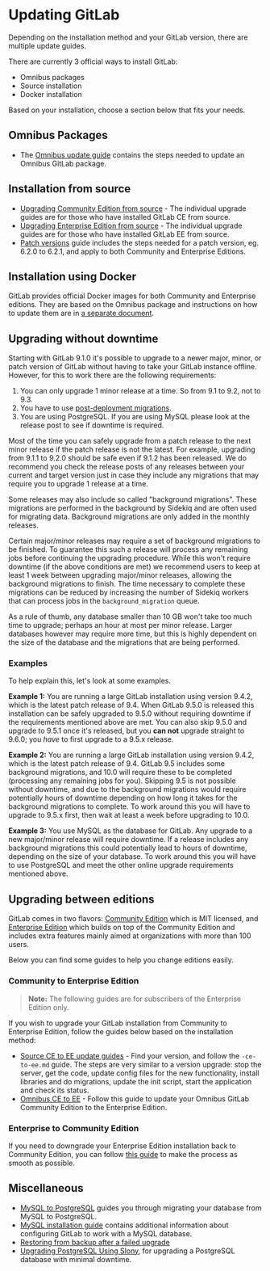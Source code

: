 # Updating GitLab

Depending on the installation method and your GitLab version, there are multiple
update guides.

There are currently 3 official ways to install GitLab:

- Omnibus packages
- Source installation
- Docker installation

Based on your installation, choose a section below that fits your needs.

## Omnibus Packages

- The [Omnibus update guide](http://docs.gitlab.com/omnibus/update/README.html)
  contains the steps needed to update an Omnibus GitLab package.

## Installation from source

- [Upgrading Community Edition from source][source-ce] - The individual
  upgrade guides are for those who have installed GitLab CE from source.
- [Upgrading Enterprise Edition from source][source-ee] - The individual
  upgrade guides are for those who have installed GitLab EE from source.
- [Patch versions](patch_versions.md) guide includes the steps needed for a
  patch version, eg. 6.2.0 to 6.2.1, and apply to both Community and Enterprise
  Editions.

## Installation using Docker

GitLab provides official Docker images for both Community and Enterprise
editions. They are based on the Omnibus package and instructions on how to
update them are in [a separate document][omnidocker].

## Upgrading without downtime

Starting with GitLab 9.1.0 it's possible to upgrade to a newer major, minor, or
patch version of GitLab without having to take your GitLab instance offline.
However, for this to work there are the following requirements:

1. You can only upgrade 1 minor release at a time. So from 9.1 to 9.2, not to
   9.3.
2. You have to use [post-deployment
   migrations](../development/post_deployment_migrations.md).
3. You are using PostgreSQL. If you are using MySQL please look at the release
   post to see if downtime is required.

Most of the time you can safely upgrade from a patch release to the next minor
release if the patch release is not the latest. For example, upgrading from
9.1.1 to 9.2.0 should be safe even if 9.1.2 has been released. We do recommend
you check the release posts of any releases between your current and target
version just in case they include any migrations that may require you to upgrade
1 release at a time.

Some releases may also include so called "background migrations". These
migrations are performed in the background by Sidekiq and are often used for
migrating data. Background migrations are only added in the monthly releases.

Certain major/minor releases may require a set of background migrations to be
finished. To guarantee this such a release will process any remaining jobs
before continuing the upgrading procedure. While this won't require downtime
(if the above conditions are met) we recommend users to keep at least 1 week
between upgrading major/minor releases, allowing the background migrations to
finish. The time necessary to complete these migrations can be reduced by
increasing the number of Sidekiq workers that can process jobs in the
`background_migration` queue.

As a rule of thumb, any database smaller than 10 GB won't take too much time to
upgrade; perhaps an hour at most per minor release. Larger databases however may
require more time, but this is highly dependent on the size of the database and
the migrations that are being performed.

### Examples

To help explain this, let's look at some examples.

**Example 1:** You are running a large GitLab installation using version 9.4.2,
which is the latest patch release of 9.4. When GitLab 9.5.0 is released this
installation can be safely upgraded to 9.5.0 without requiring downtime if the
requirements mentioned above are met. You can also skip 9.5.0 and upgrade to
9.5.1 once it's released, but you **can not** upgrade straight to 9.6.0; you
_have_ to first upgrade to a 9.5.x release.

**Example 2:** You are running a large GitLab installation using version 9.4.2,
which is the latest patch release of 9.4. GitLab 9.5 includes some background
migrations, and 10.0 will require these to be completed (processing any
remaining jobs for you). Skipping 9.5 is not possible without downtime, and due
to the background migrations would require potentially hours of downtime
depending on how long it takes for the background migrations to complete. To
work around this you will have to upgrade to 9.5.x first, then wait at least a
week before upgrading to 10.0.

**Example 3:** You use MySQL as the database for GitLab. Any upgrade to a new
major/minor release will require downtime. If a release includes any background
migrations this could potentially lead to hours of downtime, depending on the
size of your database. To work around this you will have to use PostgreSQL and
meet the other online upgrade requirements mentioned above.

## Upgrading between editions

GitLab comes in two flavors: [Community Edition][ce] which is MIT licensed,
and [Enterprise Edition][ee] which builds on top of the Community Edition and
includes extra features mainly aimed at organizations with more than 100 users.

Below you can find some guides to help you change editions easily.

### Community to Enterprise Edition

>**Note:**
The following guides are for subscribers of the Enterprise Edition only.

If you wish to upgrade your GitLab installation from Community to Enterprise
Edition, follow the guides below based on the installation method:

- [Source CE to EE update guides][source-ee] - Find your version, and follow the
  `-ce-to-ee.md` guide. The steps are very similar to a version upgrade: stop
  the server, get the code, update config files for the new functionality,
  install libraries and do migrations, update the init script, start the
  application and check its status.
- [Omnibus CE to EE][omni-ce-ee] - Follow this guide to update your Omnibus
  GitLab Community Edition to the Enterprise Edition.

### Enterprise to Community Edition

If you need to downgrade your Enterprise Edition installation back to Community
Edition, you can follow [this guide][ee-ce] to make the process as smooth as
possible.

## Miscellaneous

- [MySQL to PostgreSQL](mysql_to_postgresql.md) guides you through migrating
  your database from MySQL to PostgreSQL.
- [MySQL installation guide](../install/database_mysql.md) contains additional
  information about configuring GitLab to work with a MySQL database.
- [Restoring from backup after a failed upgrade](restore_after_failure.md)
- [Upgrading PostgreSQL Using Slony](upgrading_postgresql_using_slony.md), for
  upgrading a PostgreSQL database with minimal downtime.

[omnidocker]: http://docs.gitlab.com/omnibus/docker/README.html
[source-ee]: https://gitlab.com/gitlab-org/gitlab-ee/tree/master/doc/update
[source-ce]: https://gitlab.com/gitlab-org/gitlab-ce/tree/master/doc/update
[ee-ce]: ../downgrade_ee_to_ce/README.md
[ce]: https://about.gitlab.com/features/#community
[ee]: https://about.gitlab.com/features/#enterprise
[omni-ce-ee]: http://docs.gitlab.com/omnibus/update/README.html#from-community-edition-to-enterprise-edition
